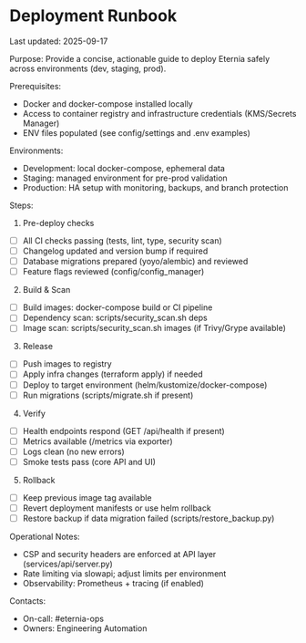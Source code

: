 # Deployment Runbook

Last updated: 2025-09-17

Purpose: Provide a concise, actionable guide to deploy Eternia safely across environments (dev, staging, prod).

Prerequisites:
- Docker and docker-compose installed locally
- Access to container registry and infrastructure credentials (KMS/Secrets Manager)
- ENV files populated (see config/settings and .env examples)

Environments:
- Development: local docker-compose, ephemeral data
- Staging: managed environment for pre-prod validation
- Production: HA setup with monitoring, backups, and branch protection

Steps:
1) Pre-deploy checks
- [ ] All CI checks passing (tests, lint, type, security scan)
- [ ] Changelog updated and version bump if required
- [ ] Database migrations prepared (yoyo/alembic) and reviewed
- [ ] Feature flags reviewed (config/config_manager)

2) Build & Scan
- [ ] Build images: docker-compose build or CI pipeline
- [ ] Dependency scan: scripts/security_scan.sh deps
- [ ] Image scan: scripts/security_scan.sh images (if Trivy/Grype available)

3) Release
- [ ] Push images to registry
- [ ] Apply infra changes (terraform apply) if needed
- [ ] Deploy to target environment (helm/kustomize/docker-compose)
- [ ] Run migrations (scripts/migrate.sh if present)

4) Verify
- [ ] Health endpoints respond (GET /api/health if present)
- [ ] Metrics available (/metrics via exporter)
- [ ] Logs clean (no new errors)
- [ ] Smoke tests pass (core API and UI)

5) Rollback
- [ ] Keep previous image tag available
- [ ] Revert deployment manifests or use helm rollback
- [ ] Restore backup if data migration failed (scripts/restore_backup.py)

Operational Notes:
- CSP and security headers are enforced at API layer (services/api/server.py)
- Rate limiting via slowapi; adjust limits per environment
- Observability: Prometheus + tracing (if enabled)

Contacts:
- On-call: #eternia-ops
- Owners: Engineering Automation
